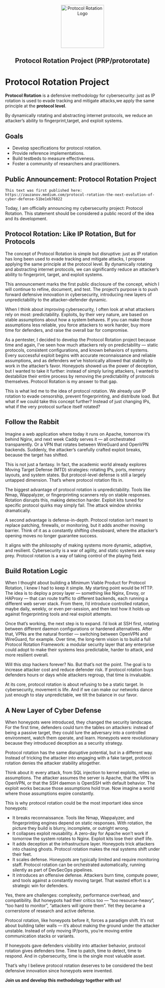 <p align="center">
  <img alt="Protocol Rotation Logo" src="https://miro.medium.com/v2/resize:fit:1400/format:webp/1*qO9w49n5GSzW9xd-Ju0GeA.png" height="140" />
  <h2 align="center">Protocol Rotation Project (PRP/protorotate)</h2>
</p>

# Protocol Rotation Project

**Protocol Rotation** is a defensive methodology for cybersecurity: just as IP rotation is used to evade tracking and mitigate attacks,we apply the same principle at the **protocol level**.  

By dynamically rotating and abstracting internet protocols, we reduce an attacker’s ability to fingerprint,target, and exploit systems.  

## Goals
- Develop specifications for protocol rotation.
- Provide reference implementations.
- Build testbeds to measure effectiveness.
- Foster a community of researchers and practitioners.

## Public Announcement: Protocol Rotation Project

```
This text was first published here: https://zauzanov.medium.com/protocol-rotation-the-next-evolution-of-cyber-defense-51be1eb76822
```
Today, I am officially announcing my cybersecurity project: Protocol Rotation. This statement should be considered a public record of the idea and its development.

## **Protocol Rotation: Like IP Rotation, But for Protocols**

The concept of Protocol Rotation is simple but disruptive: just as IP rotation has long been used to evade tracking and mitigate attacks, I propose applying the same principle at the protocol level. By dynamically rotating and abstracting internet protocols, we can significantly reduce an attacker’s ability to fingerprint, target, and exploit systems.

This announcement marks the first public disclosure of the concept, which I will continue to refine, document, and test. The project’s purpose is to push forward defensive innovation in cybersecurity, introducing new layers of unpredictability to the attacker–defender dynamic.

When I think about improving cybersecurity, I often look at what attackers rely on most: predictability. Exploits, by their very nature, are based on stable assumptions about how a system behaves. If you can make those assumptions less reliable, you force attackers to work harder, buy more time for defenders, and raise the overall bar for compromise.

As a pentester, I decided to develop the Protocol Rotation project because time and again, I’ve seen how much attackers rely on predictability — static protocols, consistent configurations, and known behaviors of systems. Every successful exploit begins with accurate reconnaissance and reliable assumptions, and as defenders we’ve historically allowed that stability to work in the attacker’s favor. Honeypots showed us the power of deception, but I wanted to take it further: instead of simply luring attackers, I wanted to destabilize their entire process by removing the predictability of protocols themselves. Protocol Rotation is my answer to that gap.

This is what led me to the idea of protocol rotation. We already use IP rotation to evade censorship, prevent fingerprinting, and distribute load. But what if we could take this concept further? Instead of just changing IPs, what if the very protocol surface itself rotated?

## **Follow the Rabbit**

Imagine a web application where today it runs on Apache, tomorrow it’s behind Nginx, and next week Caddy serves it — all orchestrated transparently. Or a VPN that rotates between WireGuard and OpenVPN backends. Suddenly, the attacker’s carefully crafted exploit breaks, because the target has shifted.

This is not just a fantasy. In fact, the academic world already explores Moving Target Defense (MTD) strategies: rotating IPs, ports, memory layouts, and system states. But protocol-level defense is still a largely untapped dimension. That’s where protocol rotation fits in.

The biggest advantage of protocol rotation is unpredictability. Tools like Nmap, Wappalyzer, or fingerprinting scanners rely on stable responses. Rotation disrupts this, making detection harder. Exploit kits tuned for specific protocol quirks may simply fail. The attack window shrinks dramatically.

A second advantage is defense-in-depth. Protocol rotation isn’t meant to replace patching, firewalls, or monitoring, but it adds another moving barrier. Think of it as a constantly shifting chessboard, where the attacker’s opening moves no longer guarantee success.

It aligns with the philosophy of making systems more dynamic, adaptive, and resilient. Cybersecurity is a war of agility, and static systems are easy prey. Protocol rotation is a way of taking control of the playing field.

## **Build Rotation Logic**

When I thought about building a Minimum Viable Product for Protocol Rotation, I knew I had to keep it simple. My starting point would be HTTP. The idea is to deploy a proxy layer — something like Nginx, Envoy, or HAProxy — that can route traffic to different backends, each running a different web server stack. From there, I’d introduce controlled rotation, maybe daily, weekly, or even per-session, and then test how it holds up against fingerprinting tools and real exploit attempts.

Once that’s working, the next step is to expand. I’d look at SSH first, rotating between different daemon configurations or hardened alternatives. After that, VPNs are the natural frontier — switching between OpenVPN and WireGuard, for example. Over time, the long-term vision is to build a full Protocol Rotation Framework: a modular security layer that any enterprise could adopt to make their systems less predictable, harder to attack, and more resilient overall.

Will this stop hackers forever? No. But that’s not the point. The goal is to increase attacker cost and reduce defender risk. If protocol rotation buys defenders hours or days while attackers regroup, that time is invaluable.

At its core, protocol rotation is about refusing to be a static target. In cybersecurity, movement is life. And if we can make our networks dance just enough to stay unpredictable, we tilt the balance in our favor.

## **A New Layer of Cyber Defense**

When honeypots were introduced, they changed the security landscape. For the first time, defenders could turn the tables on attackers: instead of being a passive target, they could lure the adversary into a controlled environment, watch them operate, and learn. Honeypots were revolutionary because they introduced deception as a security strategy.

Protocol rotation has the same disruptive potential, but in a different way. Instead of tricking the attacker into engaging with a fake target, protocol rotation denies the attacker stability altogether.

Think about it: every attack, from SQL injection to kernel exploits, relies on assumptions. The attacker assumes the server is Apache, that the VPN is OpenVPN, or that the SSH daemon is OpenSSH with default behavior. The exploit works because those assumptions hold true. Now imagine a world where those assumptions expire constantly.

This is why protocol rotation could be the most important idea since honeypots:
- It breaks reconnaissance. Tools like Nmap, Wappalyzer, and fingerprinting engines depend on static responses. With rotation, the picture they build is blurry, incomplete, or outright wrong.
- It collapses exploit reusability. A zero-day for Apache won’t work if tomorrow the system rotates to Nginx. Exploit kits lose their shelf life.
- It adds deception at the infrastructure layer. Honeypots trick attackers into chasing ghosts. Protocol rotation makes the real systems shift under their feet.
- It scales defense. Honeypots are typically limited and require monitoring staff. Protocol rotation can be orchestrated automatically, running silently as part of DevSecOps pipelines.
- It introduces an offensive defense. Attackers burn time, compute power, and tools against a constantly moving target. That wasted effort is a strategic win for defenders.

Yes, there are challenges: complexity, performance overhead, and compatibility. But honeypots had their critics too — “too resource-heavy”, “too hard to monitor”, “attackers will ignore them”. Yet they became a cornerstone of research and active defense.

Protocol rotation, like honeypots before it, forces a paradigm shift. It’s not about building taller walls — it’s about making the ground under the attacker unstable. Instead of only moving IP/ports, you’re moving entire communication stacks or variants.

If honeypots gave defenders visibility into attacker behavior, protocol rotation gives defenders time. Time to patch, time to detect, time to respond. And in cybersecurity, time is the single most valuable asset.

That’s why I believe protocol rotation deserves to be considered the best defensive innovation since honeypots were invented.

**Join us and develop this methodology together with us!**
